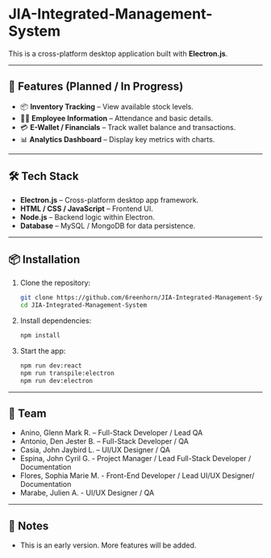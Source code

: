 # JIA-Integrated-Management-System

This is a cross-platform desktop application built with **Electron.js**.  

---

## 🚀 Features (Planned / In Progress)
- 📦 **Inventory Tracking** – View available stock levels.
- 👨‍💼 **Employee Information** – Attendance and basic details.
- 💳 **E-Wallet / Financials** – Track wallet balance and transactions.
- 📊 **Analytics Dashboard** – Display key metrics with charts.

---

## 🛠️ Tech Stack
- **Electron.js** – Cross-platform desktop app framework.
- **HTML / CSS / JavaScript** – Frontend UI.
- **Node.js** – Backend logic within Electron.
- **Database** – MySQL / MongoDB for data persistence.

---

## 📦 Installation
1. Clone the repository:
   ```bash
   git clone https://github.com/6reenhorn/JIA-Integrated-Management-System.git
   cd JIA-Integrated-Management-System
    ````

2. Install dependencies:

   ```bash
   npm install
   ```

3. Start the app:

   ```bash
   npm run dev:react
   npm run transpile:electron
   npm run dev:electron
   ```

---

## 👥 Team
* Anino, Glenn Mark R. – Full-Stack Developer / Lead QA
* Antonio, Den Jester B. – Full-Stack Developer / QA
* Casia, John Jaybird L. – UI/UX Designer / QA
* Espina, John Cyril G. - Project Manager / Lead Full-Stack Developer / Documentation
* Flores, Sophia Marie M. - Front-End Developer / Lead UI/UX Designer/ Documentation
* Marabe, Julien A. - UI/UX Designer / QA

---

## 📌 Notes
* This is an early version. More features will be added.